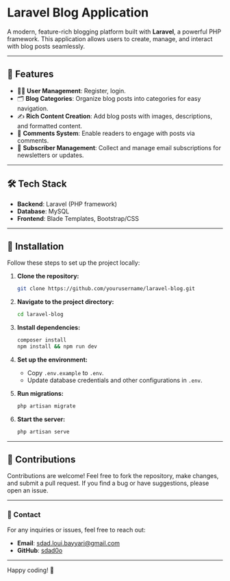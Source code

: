 # Laravel Blog Application

A modern, feature-rich blogging platform built with **Laravel**, a powerful PHP framework. This application allows users to create, manage, and interact with blog posts seamlessly.

---

## 🚀 Features

- 🧑‍💻 **User Management**: Register, login.
- 🗂️ **Blog Categories**: Organize blog posts into categories for easy navigation.
- ✍️ **Rich Content Creation**: Add blog posts with images, descriptions, and formatted content.
- 💬 **Comments System**: Enable readers to engage with posts via comments.
- 📧 **Subscriber Management**: Collect and manage email subscriptions for newsletters or updates.

---

## 🛠️ Tech Stack

- **Backend**: Laravel (PHP framework)
- **Database**: MySQL
- **Frontend**: Blade Templates, Bootstrap/CSS

---

## 📝 Installation

Follow these steps to set up the project locally:

1. **Clone the repository:**
   ```bash
   git clone https://github.com/yourusername/laravel-blog.git
   ```

2. **Navigate to the project directory:**
   ```bash
   cd laravel-blog
   ```

3. **Install dependencies:**
   ```bash
   composer install
   npm install && npm run dev
   ```

4. **Set up the environment:**
   - Copy `.env.example` to `.env`.
   - Update database credentials and other configurations in `.env`.

5. **Run migrations:**
   ```bash
   php artisan migrate
   ```

6. **Start the server:**
   ```bash
   php artisan serve
   ```

---

## 🤝 Contributions

Contributions are welcome! Feel free to fork the repository, make changes, and submit a pull request. If you find a bug or have suggestions, please open an issue.

---
### 📌 Contact

For any inquiries or issues, feel free to reach out:

- **Email**: sdad.loui.bayyari@gmail.com
- **GitHub**: [sdad0o](https://github.com/sdad0o)

---

Happy coding! 🎉
